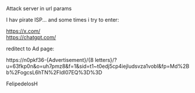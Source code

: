 Attack server in url params

I hav pirate ISP... and some times i try to enter:

https://x.com/
<br>
https://chatgpt.com/


reditect to Ad page:


https://n0pkf36-{Advertisement}/{8 letters}/?u=63fkp0n&o=uh7pmz8&f=1&sid=t1~t0edj5cp4iejludsvza1vobl&fp=Md%2Bb%2FogcsL6hTN%2FIdl07EQ%3D%3D

FelipedelosH